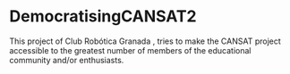 # DemocratisingCANSAT2
This project of Club Robótica Granada , tries to make the CANSAT project accessible to the greatest number of members of the educational community and/or enthusiasts.
